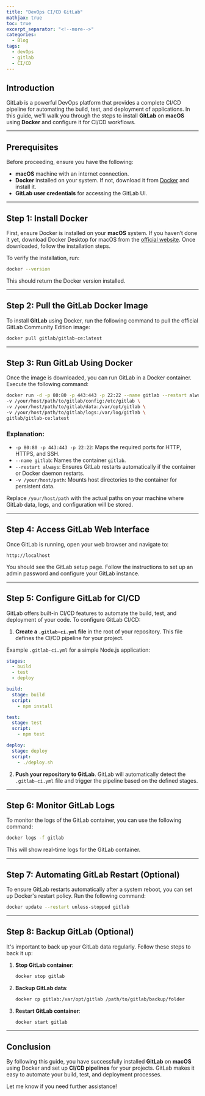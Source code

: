 ```yaml
---
title: "DevOps CI/CD GitLab"
mathjax: true
toc: true
excerpt_separator: "<!--more-->"
categories:
  - Blog
tags:
  - devOps
  - gitlab
  - CI/CD
---
```


## Introduction

GitLab is a powerful DevOps platform that provides a complete CI/CD pipeline for automating the build, test, and deployment of applications. In this guide, we'll walk you through the steps to install **GitLab** on **macOS** using **Docker** and configure it for CI/CD workflows.

---

## Prerequisites

Before proceeding, ensure you have the following:

- **macOS** machine with an internet connection.
- **Docker** installed on your system. If not, download it from [Docker](https://www.docker.com/products/docker-desktop) and install it.
- **GitLab user credentials** for accessing the GitLab UI.

---

## Step 1: Install Docker

First, ensure Docker is installed on your **macOS** system. If you haven’t done it yet, download Docker Desktop for macOS from the [official website](https://www.docker.com/products/docker-desktop). Once downloaded, follow the installation steps.

To verify the installation, run:

```bash
docker --version
```

This should return the Docker version installed.

---

## Step 2: Pull the GitLab Docker Image

To install **GitLab** using Docker, run the following command to pull the official GitLab Community Edition image:

```bash
docker pull gitlab/gitlab-ce:latest
```

---

## Step 3: Run GitLab Using Docker

Once the image is downloaded, you can run GitLab in a Docker container. Execute the following command:

```bash
docker run -d -p 80:80 -p 443:443 -p 22:22 --name gitlab --restart always \
-v /your/host/path/to/gitlab/config:/etc/gitlab \
-v /your/host/path/to/gitlab/data:/var/opt/gitlab \
-v /your/host/path/to/gitlab/logs:/var/log/gitlab \
gitlab/gitlab-ce:latest
```

### Explanation:
- `-p 80:80 -p 443:443 -p 22:22`: Maps the required ports for HTTP, HTTPS, and SSH.
- `--name gitlab`: Names the container `gitlab`.
- `--restart always`: Ensures GitLab restarts automatically if the container or Docker daemon restarts.
- `-v /your/host/path`: Mounts host directories to the container for persistent data.

Replace `/your/host/path` with the actual paths on your machine where GitLab data, logs, and configuration will be stored.

---

## Step 4: Access GitLab Web Interface

Once GitLab is running, open your web browser and navigate to:

```
http://localhost
```

You should see the GitLab setup page. Follow the instructions to set up an admin password and configure your GitLab instance.

---

## Step 5: Configure GitLab for CI/CD

GitLab offers built-in CI/CD features to automate the build, test, and deployment of your code. To configure GitLab CI/CD:

1. **Create a `.gitlab-ci.yml` file** in the root of your repository. This file defines the CI/CD pipeline for your project.

Example `.gitlab-ci.yml` for a simple Node.js application:

```yaml
stages:
  - build
  - test
  - deploy

build:
  stage: build
  script:
    - npm install

test:
  stage: test
  script:
    - npm test

deploy:
  stage: deploy
  script:
    - ./deploy.sh
```

2. **Push your repository to GitLab**. GitLab will automatically detect the `.gitlab-ci.yml` file and trigger the pipeline based on the defined stages.

---

## Step 6: Monitor GitLab Logs

To monitor the logs of the GitLab container, you can use the following command:

```bash
docker logs -f gitlab
```

This will show real-time logs for the GitLab container.

---

## Step 7: Automating GitLab Restart (Optional)

To ensure GitLab restarts automatically after a system reboot, you can set up Docker's restart policy. Run the following command:

```bash
docker update --restart unless-stopped gitlab
```

---

## Step 8: Backup GitLab (Optional)

It's important to back up your GitLab data regularly. Follow these steps to back it up:

1. **Stop GitLab container**:

   ```bash
   docker stop gitlab
   ```

2. **Backup GitLab data**:

   ```bash
   docker cp gitlab:/var/opt/gitlab /path/to/gitlab/backup/folder
   ```

3. **Restart GitLab container**:

   ```bash
   docker start gitlab
   ```

---

## Conclusion

By following this guide, you have successfully installed **GitLab** on **macOS** using Docker and set up **CI/CD pipelines** for your projects. GitLab makes it easy to automate your build, test, and deployment processes.

Let me know if you need further assistance!